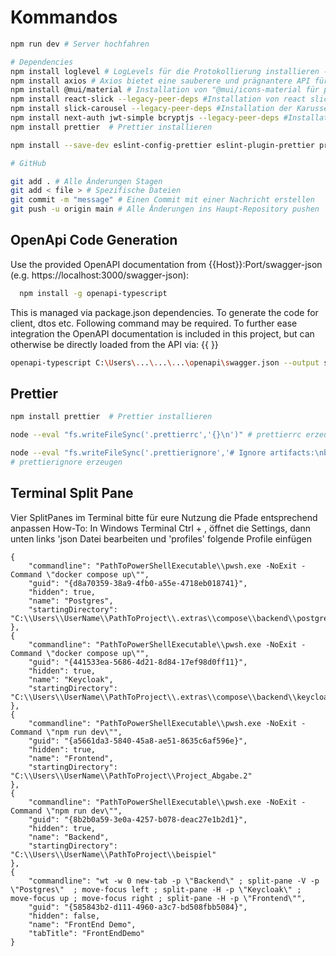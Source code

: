 # Kommandos

```bash
npm run dev # Server hochfahren 

# Dependencies
npm install loglevel # LogLevels für die Protokollierung installieren -> src/utils/logger.js 
npm install axios # Axios bietet eine sauberere und prägnantere API für HTTP-Anfragen im Vergleich zur Fetch-API.
npm install @mui/material # Installation von "@mui/icons-material für page.tsx
npm install react-slick --legacy-peer-deps #Installation von react slick für das Karussell
npm install slick-carousel --legacy-peer-deps #Installation der Karussell-Komponenten
npm install next-auth jwt-simple bcryptjs --legacy-peer-deps #Installation der fürs Login notwenigen Packete
npm install prettier  # Prettier installieren

npm install --save-dev eslint-config-prettier eslint-plugin-prettier prettier-plugin-organize-imports

# GitHub 

git add . # Alle Änderungen Stagen 
git add < file > # Spezifische Dateien    
git commit -m "message" # Einen Commit mit einer Nachricht erstellen
git push -u origin main # Alle Änderungen ins Haupt-Repository pushen 
```

## OpenApi Code Generation

Use the provided OpenAPI documentation from {{Host}}:Port/swagger-json (e.g. https://localhost:3000/swagger-json):
```bash
  npm install -g openapi-typescript
```
This is managed via package.json dependencies. 
To generate the code for client, dtos etc. Following command may be required.
To further ease integration the OpenAPI documentation is included in this project, but can otherwise be directly loaded from the API via: {{ }}

```bash
openapi-typescript C:\Users\...\...\...\openapi\swagger.json --output src/api.ts
```

## Prettier

```bash
npm install prettier  # Prettier installieren

node --eval "fs.writeFileSync('.prettierrc','{}\n')" # prettierrc erzeugen

node --eval "fs.writeFileSync('.prettierignore','# Ignore artifacts:\nbuild\ncoverage\n')"  
# prettierignore erzeugen
```

## Terminal Split Pane

Vier SplitPanes im Terminal bitte für eure Nutzung die Pfade entsprechend anpassen
How-To:
In Windows Terminal Ctrl + , öffnet die Settings, dann unten links 'json Datei bearbeiten und 'profiles' folgende Profile einfügen

```text
{     
    "commandline": "PathToPowerShellExecutable\\pwsh.exe -NoExit -Command \"docker compose up\"",
    "guid": "{d8a70359-38a9-4fb0-a55e-4718eb018741}",
    "hidden": true,
    "name": "Postgres",
    "startingDirectory": "C:\\Users\\UserName\\PathToProject\\.extras\\compose\\backend\\postgres"
},
{
    "commandline": "PathToPowerShellExecutable\\pwsh.exe -NoExit -Command \"docker compose up\"",
    "guid": "{441533ea-5686-4d21-8d84-17ef98d0ff11}",
    "hidden": true,
    "name": "Keycloak",
    "startingDirectory": "C:\\Users\\UserName\\PathToProject\\.extras\\compose\\backend\\keycloak"
},
{
    "commandline": "PathToPowerShellExecutable\\pwsh.exe -NoExit -Command \"npm run dev\"",
    "guid": "{a5661da3-5840-45a8-ae51-8635c6af596e}",
    "hidden": true,
    "name": "Frontend",
    "startingDirectory": "C:\\Users\\UserName\\PathToProject\\Project_Abgabe.2"
},
{
    "commandline": "PathToPowerShellExecutable\\pwsh.exe -NoExit -Command \"npm run dev\"",
    "guid": "{8b2b0a59-3e0a-4257-b078-deac27e1b2d1}",
    "hidden": true,
    "name": "Backend",
    "startingDirectory": "C:\\Users\\UserName\\PathToProject\\beispiel"
},
{
    "commandline": "wt -w 0 new-tab -p \"Backend\" ; split-pane -V -p \"Postgres\"  ; move-focus left ; split-pane -H -p \"Keycloak\" ; move-focus up ; move-focus right ; split-pane -H -p \"Frontend\"",
    "guid": "{585843b2-d111-4960-a3c7-bd508fbb5084}",
    "hidden": false,
    "name": "FrontEnd Demo",
    "tabTitle": "FrontEndDemo"
}
```
